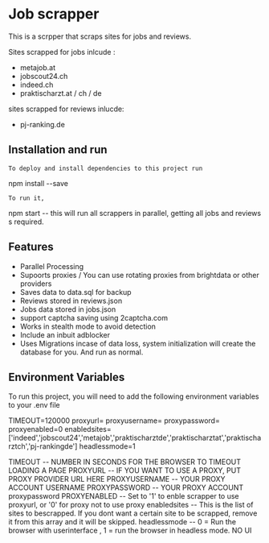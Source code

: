 
# Job scrapper

This is a scrpper that scraps sites for jobs and reviews.

Sites scrapped for jobs inlcude :
- metajob.at
- jobscout24.ch
- indeed.ch
- praktischarzt.at / ch / de

sites scrapped for reviews inlucde:
- pj-ranking.de 


## Installation and run

    To deploy and install dependencies to this project run

  npm install --save

    To run it, 

  npm start
   -- this will run all scrappers in parallel, getting all jobs and reviews s required.


## Features

- Parallel Processing
- Supoorts proxies / You can use rotating proxies from brightdata or other providers
- Saves data to data.sql for backup
- Reviews stored in reviews.json
- Jobs data stored in jobs.json
- support captcha saving using 2captcha.com
- Works in stealth mode to avoid detection
- Include an inbuit adblocker
- Uses Migrations incase of data loss, system initialization will create the database for you. And run as normal.


## Environment Variables

To run this project, you will need to add the following environment variables to your .env file

TIMEOUT=120000
proxyurl=
proxyusername=
proxypassword=
proxyenabled=0
enabledsites=['indeed','jobscout24','metajob','praktischarztde','praktischarztat','praktischarztch','pj-rankingde']
headlessmode=1

TIMEOUT -- NUMBER IN SECONDS FOR THE BROWSER TO TIMEOUT LOADING A PAGE
PROXYURL -- IF YOU WANT TO USE A PROXY, PUT PROXY PROVIDER URL HERE
PROXYUSERNAME -- YOUR PROXY ACCOUNT USERNAME
PROXYPASSWORD -- YOUR PROXY ACCOUNT proxypassword
PROXYENABLED -- Set to '1' to enble scrapper to use proxyurl, or '0' for proxy not to use proxy
enabledsites -- This is the list of sites to bescrapped. If you dont want a certain site to be scrapped, remove it from this array and it will be skipped.
headlessmode -- 0 = Run the browser with userinterface , 1 = run the browser in headless mode. NO UI
